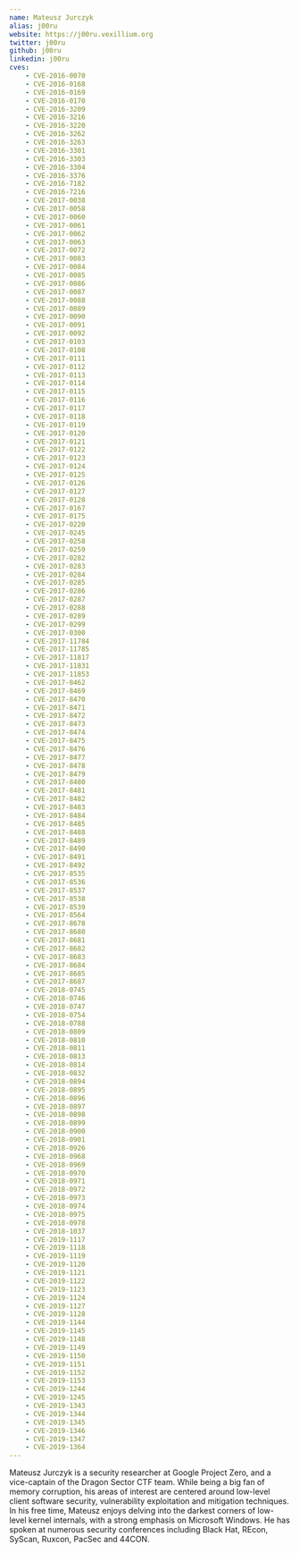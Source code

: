 ```yaml
---
name: Mateusz Jurczyk
alias: j00ru
website: https://j00ru.vexillium.org
twitter: j00ru
github: j00ru
linkedin: j00ru
cves:
    - CVE-2016-0070
    - CVE-2016-0168
    - CVE-2016-0169
    - CVE-2016-0170
    - CVE-2016-3209
    - CVE-2016-3216
    - CVE-2016-3220
    - CVE-2016-3262
    - CVE-2016-3263
    - CVE-2016-3301
    - CVE-2016-3303
    - CVE-2016-3304
    - CVE-2016-3376
    - CVE-2016-7182
    - CVE-2016-7216
    - CVE-2017-0038
    - CVE-2017-0058
    - CVE-2017-0060
    - CVE-2017-0061
    - CVE-2017-0062
    - CVE-2017-0063
    - CVE-2017-0072
    - CVE-2017-0083
    - CVE-2017-0084
    - CVE-2017-0085
    - CVE-2017-0086
    - CVE-2017-0087
    - CVE-2017-0088
    - CVE-2017-0089
    - CVE-2017-0090
    - CVE-2017-0091
    - CVE-2017-0092
    - CVE-2017-0103
    - CVE-2017-0108
    - CVE-2017-0111
    - CVE-2017-0112
    - CVE-2017-0113
    - CVE-2017-0114
    - CVE-2017-0115
    - CVE-2017-0116
    - CVE-2017-0117
    - CVE-2017-0118
    - CVE-2017-0119
    - CVE-2017-0120
    - CVE-2017-0121
    - CVE-2017-0122
    - CVE-2017-0123
    - CVE-2017-0124
    - CVE-2017-0125
    - CVE-2017-0126
    - CVE-2017-0127
    - CVE-2017-0128
    - CVE-2017-0167
    - CVE-2017-0175
    - CVE-2017-0220
    - CVE-2017-0245
    - CVE-2017-0258
    - CVE-2017-0259
    - CVE-2017-0282
    - CVE-2017-0283
    - CVE-2017-0284
    - CVE-2017-0285
    - CVE-2017-0286
    - CVE-2017-0287
    - CVE-2017-0288
    - CVE-2017-0289
    - CVE-2017-0299
    - CVE-2017-0300
    - CVE-2017-11784
    - CVE-2017-11785
    - CVE-2017-11817
    - CVE-2017-11831
    - CVE-2017-11853
    - CVE-2017-8462
    - CVE-2017-8469
    - CVE-2017-8470
    - CVE-2017-8471
    - CVE-2017-8472
    - CVE-2017-8473
    - CVE-2017-8474
    - CVE-2017-8475
    - CVE-2017-8476
    - CVE-2017-8477
    - CVE-2017-8478
    - CVE-2017-8479
    - CVE-2017-8480
    - CVE-2017-8481
    - CVE-2017-8482
    - CVE-2017-8483
    - CVE-2017-8484
    - CVE-2017-8485
    - CVE-2017-8488
    - CVE-2017-8489
    - CVE-2017-8490
    - CVE-2017-8491
    - CVE-2017-8492
    - CVE-2017-8535
    - CVE-2017-8536
    - CVE-2017-8537
    - CVE-2017-8538
    - CVE-2017-8539
    - CVE-2017-8564
    - CVE-2017-8678
    - CVE-2017-8680
    - CVE-2017-8681
    - CVE-2017-8682
    - CVE-2017-8683
    - CVE-2017-8684
    - CVE-2017-8685
    - CVE-2017-8687
    - CVE-2018-0745
    - CVE-2018-0746
    - CVE-2018-0747
    - CVE-2018-0754
    - CVE-2018-0788
    - CVE-2018-0809
    - CVE-2018-0810
    - CVE-2018-0811
    - CVE-2018-0813
    - CVE-2018-0814
    - CVE-2018-0832
    - CVE-2018-0894
    - CVE-2018-0895
    - CVE-2018-0896
    - CVE-2018-0897
    - CVE-2018-0898
    - CVE-2018-0899
    - CVE-2018-0900
    - CVE-2018-0901
    - CVE-2018-0926
    - CVE-2018-0968
    - CVE-2018-0969
    - CVE-2018-0970
    - CVE-2018-0971
    - CVE-2018-0972
    - CVE-2018-0973
    - CVE-2018-0974
    - CVE-2018-0975
    - CVE-2018-0978
    - CVE-2018-1037
    - CVE-2019-1117
    - CVE-2019-1118
    - CVE-2019-1119
    - CVE-2019-1120
    - CVE-2019-1121
    - CVE-2019-1122
    - CVE-2019-1123
    - CVE-2019-1124
    - CVE-2019-1127
    - CVE-2019-1128
    - CVE-2019-1144
    - CVE-2019-1145
    - CVE-2019-1148
    - CVE-2019-1149
    - CVE-2019-1150
    - CVE-2019-1151
    - CVE-2019-1152
    - CVE-2019-1153
    - CVE-2019-1244
    - CVE-2019-1245
    - CVE-2019-1343
    - CVE-2019-1344
    - CVE-2019-1345
    - CVE-2019-1346
    - CVE-2019-1347
    - CVE-2019-1364
---
```

Mateusz Jurczyk is a security researcher at Google Project Zero, and a vice-captain of the Dragon Sector CTF team. While being a big fan of memory corruption, his areas of interest are centered around low-level client software security, vulnerability exploitation and mitigation techniques. In his free time, Mateusz enjoys delving into the darkest corners of low-level kernel internals, with a strong emphasis on Microsoft Windows. He has spoken at numerous security conferences including Black Hat, REcon, SyScan, Ruxcon, PacSec and 44CON.
